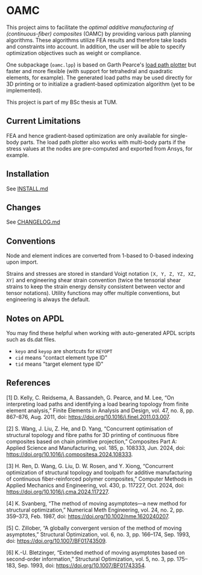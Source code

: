 # OAMC

This project aims to facilitate the _optimal additive manufacturing of (continuous-fiber) composites_ (OAMC) by providing various path planning algorithms. These algorithms utilize FEA results and therefore take loads and constraints into account. In addition, the user will be able to specify optimization objectives such as weight or compliance.

One subpackage (`oamc.lpp`) is based on Garth Pearce's [load path plotter](https://github.com/GarthPearce/LoadPathMATLAB/) but faster and more flexible (with support for tetrahedral and quadratic elements, for example). The generated load paths may be used directly for 3D printing or to initialize a gradient-based optimization algorithm (yet to be implemented).

This project is part of my BSc thesis at TUM.

## Current Limitations

FEA and hence gradient-based optimization are only available for single-body parts. The load path plotter also works with multi-body parts if the stress values at the nodes are pre-computed and exported from Ansys, for example.

## Installation

See [INSTALL.md](INSTALL.md)

## Changes

See [CHANGELOG.md](CHANGELOG.md)

## Conventions

Node and element indices are converted from 1-based to 0-based indexing upon import.

Strains and stresses are stored in standard Voigt notation `[X, Y, Z, YZ, XZ, XY]` and engineering shear strain convention (twice the tensorial shear strains to keep the strain energy density consistent between vector and tensor notations). Utility functions may offer multiple conventions, but engineering is always the default.

## Notes on APDL

You may find these helpful when working with auto-generated APDL scripts such as ds.dat files.

- `keyo` and `keyop` are shortcuts for `KEYOPT`
- `cid` means "contact element type ID"
- `tid` means "target element type ID"

## References

[1] D. Kelly, C. Reidsema, A. Bassandeh, G. Pearce, and M. Lee, “On interpreting load paths and identifying a load bearing topology from finite element analysis,” Finite Elements in Analysis and Design, vol. 47, no. 8, pp. 867–876, Aug. 2011, doi: https://doi.org/10.1016/j.finel.2011.03.007.

[2] S. Wang, J. Liu, Z. He, and D. Yang, “Concurrent optimisation of structural topology and fibre paths for 3D printing of continuous fibre composites based on chain primitive projection,” Composites Part A: Applied Science and Manufacturing, vol. 185, p. 108333, Jun. 2024, doi: https://doi.org/10.1016/j.compositesa.2024.108333.

[3] H. Ren, D. Wang, G. Liu, D. W. Rosen, and Y. Xiong, “Concurrent optimization of structural topology and toolpath for additive manufacturing of continuous fiber-reinforced polymer composites,” Computer Methods in Applied Mechanics and Engineering, vol. 430, p. 117227, Oct. 2024, doi: https://doi.org/10.1016/j.cma.2024.117227.

[4] K. Svanberg, “The method of moving asymptotes—a new method for structural optimization,” Numerical Meth Engineering, vol. 24, no. 2, pp. 359–373, Feb. 1987, doi: https://doi.org/10.1002/nme.1620240207.

[5] C. Zillober, “A globally convergent version of the method of moving asymptotes,” Structural Optimization, vol. 6, no. 3, pp. 166–174, Sep. 1993, doi: https://doi.org/10.1007/BF01743509.

[6] K.-U. Bletzinger, “Extended method of moving asymptotes based on second-order information,” Structural Optimization, vol. 5, no. 3, pp. 175–183, Sep. 1993, doi: https://doi.org/10.1007/BF01743354.
